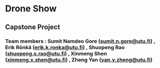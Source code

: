 # Drone Show

## Capstone Project

### Team members : Sumit Namdeo Gore (sumit.n.gore@utu.fi) , Erik Rönkä (erik.k.ronka@utu.fi) , Shuopeng Rao (shuopeng.s.rao@utu.fi) , Xinmeng Shen (xinmeng.x.shen@utu.fi) , Zheng Yan (yan.y.zheng@utu.fi)